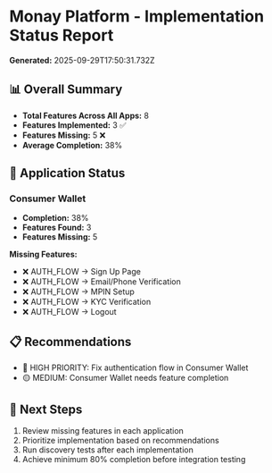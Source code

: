 # Monay Platform - Implementation Status Report

**Generated:** 2025-09-29T17:50:31.732Z

## 📊 Overall Summary

- **Total Features Across All Apps:** 8
- **Features Implemented:** 3 ✅
- **Features Missing:** 5 ❌
- **Average Completion:** 38%

## 🎯 Application Status

### Consumer Wallet
- **Completion:** 38%
- **Features Found:** 3
- **Features Missing:** 5

**Missing Features:**
- ❌ AUTH_FLOW → Sign Up Page
- ❌ AUTH_FLOW → Email/Phone Verification
- ❌ AUTH_FLOW → MPIN Setup
- ❌ AUTH_FLOW → KYC Verification
- ❌ AUTH_FLOW → Logout

## 📋 Recommendations

- 🔴 HIGH PRIORITY: Fix authentication flow in Consumer Wallet
- 🟡 MEDIUM: Consumer Wallet needs feature completion

## 🚀 Next Steps

1. Review missing features in each application
2. Prioritize implementation based on recommendations
3. Run discovery tests after each implementation
4. Achieve minimum 80% completion before integration testing
